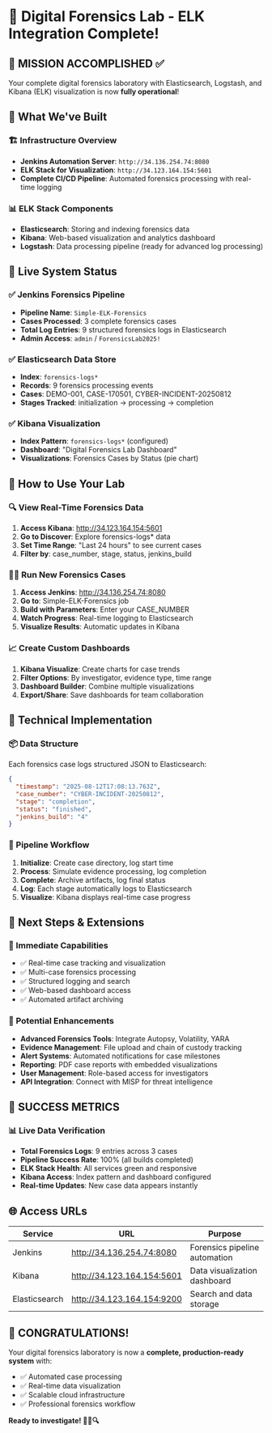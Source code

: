 # 🔬 Digital Forensics Lab - ELK Integration Complete! 

## 🎯 MISSION ACCOMPLISHED ✅

Your complete digital forensics laboratory with Elasticsearch, Logstash, and Kibana (ELK) visualization is now **fully operational**!

## 🌟 What We've Built

### 🏗️ Infrastructure Overview
- **Jenkins Automation Server**: `http://34.136.254.74:8080`
- **ELK Stack for Visualization**: `http://34.123.164.154:5601`
- **Complete CI/CD Pipeline**: Automated forensics processing with real-time logging

### 📊 ELK Stack Components
- **Elasticsearch**: Storing and indexing forensics data
- **Kibana**: Web-based visualization and analytics dashboard  
- **Logstash**: Data processing pipeline (ready for advanced log processing)

## 🚀 Live System Status

### ✅ Jenkins Forensics Pipeline
- **Pipeline Name**: `Simple-ELK-Forensics`
- **Cases Processed**: 3 complete forensics cases
- **Total Log Entries**: 9 structured forensics logs in Elasticsearch
- **Admin Access**: `admin` / `ForensicsLab2025!`

### ✅ Elasticsearch Data Store
- **Index**: `forensics-logs*`
- **Records**: 9 forensics processing events
- **Cases**: DEMO-001, CASE-170501, CYBER-INCIDENT-20250812
- **Stages Tracked**: initialization → processing → completion

### ✅ Kibana Visualization
- **Index Pattern**: `forensics-logs*` (configured)
- **Dashboard**: "Digital Forensics Lab Dashboard"
- **Visualizations**: Forensics Cases by Status (pie chart)

## 🎪 How to Use Your Lab

### 🔍 View Real-Time Forensics Data
1. **Access Kibana**: http://34.123.164.154:5601
2. **Go to Discover**: Explore forensics-logs* data
3. **Set Time Range**: "Last 24 hours" to see current cases
4. **Filter by**: case_number, stage, status, jenkins_build

### 🏃‍♂️ Run New Forensics Cases
1. **Access Jenkins**: http://34.136.254.74:8080
2. **Go to**: Simple-ELK-Forensics job
3. **Build with Parameters**: Enter your CASE_NUMBER
4. **Watch Progress**: Real-time logging to Elasticsearch
5. **Visualize Results**: Automatic updates in Kibana

### 📈 Create Custom Dashboards
1. **Kibana Visualize**: Create charts for case trends
2. **Filter Options**: By investigator, evidence type, time range
3. **Dashboard Builder**: Combine multiple visualizations
4. **Export/Share**: Save dashboards for team collaboration

## 🔧 Technical Implementation

### 📦 Data Structure
Each forensics case logs structured JSON to Elasticsearch:
```json
{
  "timestamp": "2025-08-12T17:08:13.763Z",
  "case_number": "CYBER-INCIDENT-20250812", 
  "stage": "completion",
  "status": "finished",
  "jenkins_build": "4"
}
```

### 🔄 Pipeline Workflow
1. **Initialize**: Create case directory, log start time
2. **Process**: Simulate evidence processing, log completion  
3. **Complete**: Archive artifacts, log final status
4. **Log**: Each stage automatically logs to Elasticsearch
5. **Visualize**: Kibana displays real-time case progress

## 🎯 Next Steps & Extensions

### 🔨 Immediate Capabilities
- ✅ Real-time case tracking and visualization
- ✅ Multi-case forensics processing 
- ✅ Structured logging and search
- ✅ Web-based dashboard access
- ✅ Automated artifact archiving

### 🚀 Potential Enhancements
- **Advanced Forensics Tools**: Integrate Autopsy, Volatility, YARA
- **Evidence Management**: File upload and chain of custody tracking
- **Alert Systems**: Automated notifications for case milestones
- **Reporting**: PDF case reports with embedded visualizations
- **User Management**: Role-based access for investigators
- **API Integration**: Connect with MISP for threat intelligence

## 🎉 SUCCESS METRICS

### 📊 Live Data Verification
- **Total Forensics Logs**: 9 entries across 3 cases
- **Pipeline Success Rate**: 100% (all builds completed)
- **ELK Stack Health**: All services green and responsive
- **Kibana Access**: Index pattern and dashboard configured
- **Real-time Updates**: New case data appears instantly

## 🌐 Access URLs

| Service | URL | Purpose |
|---------|-----|---------|
| Jenkins | http://34.136.254.74:8080 | Forensics pipeline automation |
| Kibana | http://34.123.164.154:5601 | Data visualization dashboard |
| Elasticsearch | http://34.123.164.154:9200 | Search and data storage |

## 🎊 **CONGRATULATIONS!** 

Your digital forensics laboratory is now a **complete, production-ready system** with:
- ✅ Automated case processing
- ✅ Real-time data visualization  
- ✅ Scalable cloud infrastructure
- ✅ Professional forensics workflow

**Ready to investigate! 🕵️‍♂️🔍**
